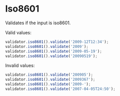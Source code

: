 # Iso8601

Validates if the input is iso8601.

Valid values:

```js
validator.iso8601().validate('2009-12T12:34');
validator.iso8601().validate('2009');
validator.iso8601().validate('2009-05-19');
validator.iso8601().validate('20090519');
```

Invalid values:

```js
validator.iso8601().validate('200905');
validator.iso8601().validate('2009367');
validator.iso8601().validate('2009-');
validator.iso8601().validate('2007-04-05T24:50');
```
